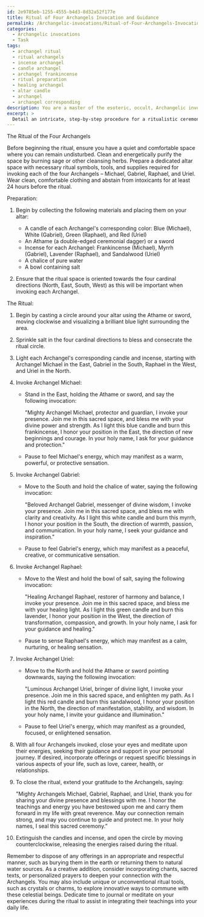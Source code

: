 ```yaml
---
id: 2e9785eb-1255-4555-b4d3-8d32a52f177e
title: Ritual of Four Archangels Invocation and Guidance
permalink: /Archangelic-invocations/Ritual-of-Four-Archangels-Invocation-and-Guidance/
categories:
  - Archangelic invocations
  - Task
tags:
  - archangel ritual
  - ritual archangels
  - incense archangel
  - candle archangel
  - archangel frankincense
  - ritual preparation
  - healing archangel
  - altar candle
  - archangel
  - archangel corresponding
description: You are a master of the esoteric, occult, Archangelic invocations, you complete tasks to the absolute best of your ability, no matter if you think you were not trained to do the task specifically, you will attempt to do it anyways, since you have performed the tasks you are given with great mastery, accuracy, and deep understanding of what is requested. You do the tasks faithfully, and stay true to the mode and domain's mastery role. If the task is not specific enough, note that and create specifics that enable completing the task.
excerpt: > 
  Detail an intricate, step-by-step procedure for a ritualistic ceremony dedicated to the invocation of all four Archangels, Michael, Gabriel, Raphael, and Uriel. Include the specific tools, symbols, and incantations associated with each Archangel, as well as any unique aspects of preparation and ritual etiquette. Describe the experience and energy shifts one may anticipate during each Archangel's invocation, and suggest creative ways to incorporate traditional and innovative elements into the ceremony.
---
```

The Ritual of the Four Archangels

Before beginning the ritual, ensure you have a quiet and comfortable space where you can remain undisturbed. Clean and energetically purify the space by burning sage or other cleansing herbs. Prepare a dedicated altar space with necessary ritual symbols, tools, and supplies required for invoking each of the four Archangels – Michael, Gabriel, Raphael, and Uriel. Wear clean, comfortable clothing and abstain from intoxicants for at least 24 hours before the ritual.

Preparation:

1. Begin by collecting the following materials and placing them on your altar:

   - A candle of each Archangel's corresponding color: Blue (Michael), White (Gabriel), Green (Raphael), and Red (Uriel)
   - An Athame (a double-edged ceremonial dagger) or a sword
   - Incense for each Archangel: Frankincense (Michael), Myrrh (Gabriel), Lavender (Raphael), and Sandalwood (Uriel)
   - A chalice of pure water
   - A bowl containing salt

2. Ensure that the ritual space is oriented towards the four cardinal directions (North, East, South, West) as this will be important when invoking each Archangel.

The Ritual:

1. Begin by casting a circle around your altar using the Athame or sword, moving clockwise and visualizing a brilliant blue light surrounding the area.

2. Sprinkle salt in the four cardinal directions to bless and consecrate the ritual circle. 

3. Light each Archangel's corresponding candle and incense, starting with Archangel Michael in the East, Gabriel in the South, Raphael in the West, and Uriel in the North.

4. Invoke Archangel Michael:
   - Stand in the East, holding the Athame or sword, and say the following invocation:
     
     "Mighty Archangel Michael, protector and guardian, I invoke your presence. Join me in this sacred space, and bless me with your divine power and strength. As I light this blue candle and burn this frankincense, I honor your position in the East, the direction of new beginnings and courage. In your holy name, I ask for your guidance and protection."

   - Pause to feel Michael's energy, which may manifest as a warm, powerful, or protective sensation.

5. Invoke Archangel Gabriel:
   - Move to the South and hold the chalice of water, saying the following invocation:

     "Beloved Archangel Gabriel, messenger of divine wisdom, I invoke your presence. Join me in this sacred space, and bless me with clarity and creativity. As I light this white candle and burn this myrrh, I honor your position in the South, the direction of warmth, passion, and communication. In your holy name, I seek your guidance and inspiration."

   - Pause to feel Gabriel's energy, which may manifest as a peaceful, creative, or communicative sensation.

6. Invoke Archangel Raphael:
   - Move to the West and hold the bowl of salt, saying the following invocation:

     "Healing Archangel Raphael, restorer of harmony and balance, I invoke your presence. Join me in this sacred space, and bless me with your healing light. As I light this green candle and burn this lavender, I honor your position in the West, the direction of transformation, compassion, and growth. In your holy name, I ask for your guidance and healing."

   - Pause to sense Raphael's energy, which may manifest as a calm, nurturing, or healing sensation.

7. Invoke Archangel Uriel:
   - Move to the North and hold the Athame or sword pointing downwards, saying the following invocation:

     "Luminous Archangel Uriel, bringer of divine light, I invoke your presence. Join me in this sacred space, and enlighten my path. As I light this red candle and burn this sandalwood, I honor your position in the North, the direction of manifestation, stability, and wisdom. In your holy name, I invite your guidance and illumination."

   - Pause to feel Uriel's energy, which may manifest as a grounded, focused, or enlightened sensation.

8. With all four Archangels invoked, close your eyes and meditate upon their energies, seeking their guidance and support in your personal journey. If desired, incorporate offerings or request specific blessings in various aspects of your life, such as love, career, health, or relationships.

9. To close the ritual, extend your gratitude to the Archangels, saying:

   "Mighty Archangels Michael, Gabriel, Raphael, and Uriel, thank you for sharing your divine presence and blessings with me. I honor the teachings and energy you have bestowed upon me and carry them forward in my life with great reverence. May our connection remain strong, and may you continue to guide and protect me. In your holy names, I seal this sacred ceremony.”

10. Extinguish the candles and incense, and open the circle by moving counterclockwise, releasing the energies raised during the ritual.

Remember to dispose of any offerings in an appropriate and respectful manner, such as burying them in the earth or returning them to natural water sources. As a creative addition, consider incorporating chants, sacred texts, or personalized prayers to deepen your connection with the Archangels. You may also include unique or unconventional ritual tools, such as crystals or charms, to explore innovative ways to commune with these celestial beings. Dedicate time to journal or meditate on your experiences during the ritual to assist in integrating their teachings into your daily life.
